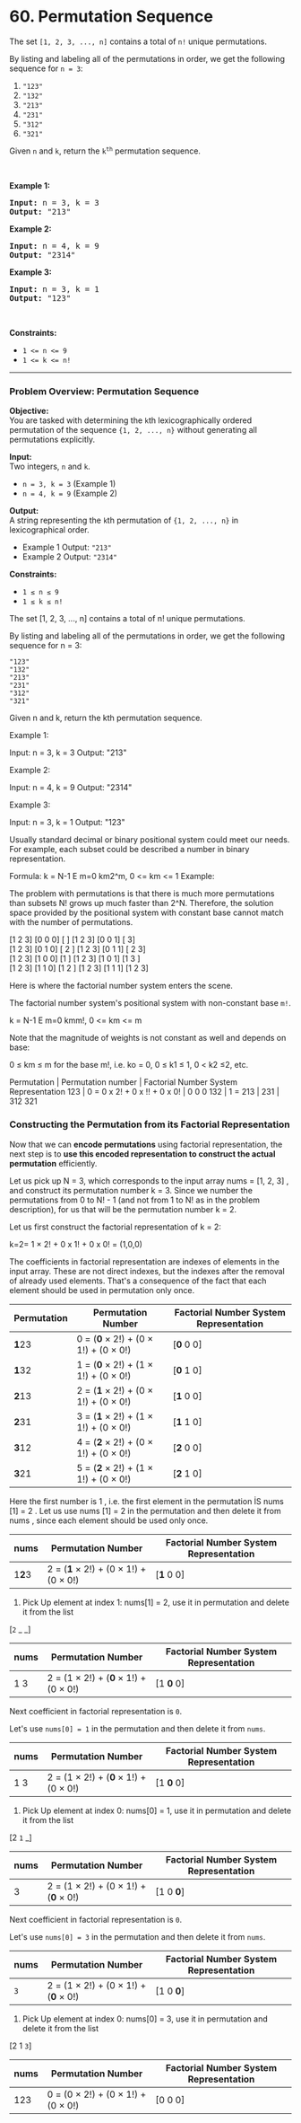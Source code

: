 # 60. Permutation Sequence

<p>The set <code>[1, 2, 3, ...,&nbsp;n]</code> contains a total of <code>n!</code> unique permutations.</p>

<p>By listing and labeling all of the permutations in order, we get the following sequence for <code>n = 3</code>:</p>

<ol>
	<li><code>"123"</code></li>
	<li><code>"132"</code></li>
	<li><code>"213"</code></li>
	<li><code>"231"</code></li>
	<li><code>"312"</code></li>
	<li><code>"321"</code></li>
</ol>

<p>Given <code>n</code> and <code>k</code>, return the <code>k<sup>th</sup></code> permutation sequence.</p>

<p>&nbsp;</p>
<p><strong class="example">Example 1:</strong></p>
<pre><strong>Input:</strong> n = 3, k = 3
<strong>Output:</strong> "213"
</pre><p><strong class="example">Example 2:</strong></p>
<pre><strong>Input:</strong> n = 4, k = 9
<strong>Output:</strong> "2314"
</pre><p><strong class="example">Example 3:</strong></p>
<pre><strong>Input:</strong> n = 3, k = 1
<strong>Output:</strong> "123"
</pre>
<p>&nbsp;</p>
<p><strong>Constraints:</strong></p>

<ul>
	<li><code>1 &lt;= n &lt;= 9</code></li>
	<li><code>1 &lt;= k &lt;= n!</code></li>
</ul>


---

### Problem Overview: Permutation Sequence

**Objective:**  
You are tasked with determining the `k`th lexicographically ordered permutation of the sequence `{1, 2, ..., n}` without generating all permutations explicitly.

**Input:**  
   Two integers, `n` and `k`.  
   - `n = 3, k = 3` (Example 1)  
   - `n = 4, k = 9` (Example 2)  

**Output:**  
   A string representing the `k`th permutation of `{1, 2, ..., n}` in lexicographical order.  
   - Example 1 Output: `"213"`  
   - Example 2 Output: `"2314"`  

**Constraints:**  
   - `1 ≤ n ≤ 9`  
   - `1 ≤ k ≤ n!`  

The set [1, 2, 3, ..., n] contains a total of n! unique permutations.

By listing and labeling all of the permutations in order, we get the following sequence for n = 3:

    "123"
    "132"
    "213"
    "231"
    "312"
    "321"

Given n and k, return the kth permutation sequence.

Example 1:

Input: n = 3, k = 3
Output: "213"

Example 2:

Input: n = 4, k = 9
Output: "2314"

Example 3:

Input: n = 3, k = 1
Output: "123"

Usually standard decimal or binary positional system could meet our needs.
For example, each subset could be described a number in binary representation.

Formula: 
k = N-1 E m=0 km2^m, 0 <= km <= 1
Example: 

The problem with permutations is that there is much more permutations than subsets N! grows up much faster than 2^N. Therefore, the solution space provided by the positional system with constant base cannot match with the number of permutations.

[1 2 3]   [0 0 0]   [     ]     [1 2 3]   [0 0 1]   [    3]  
[1 2 3]   [0 1 0]   [  2  ]     [1 2 3]   [0 1 1]   [  2 3]  
[1 2 3]   [1 0 0]   [1    ]     [1 2 3]   [1 0 1]   [1  3 ]  
[1 2 3]   [1 1 0]   [1 2  ]     [1 2 3]   [1 1 1]   [1 2 3]  


Here is where the factorial number system enters the scene.

The factorial number system's positional system with non-constant base `m!`.

k = N-1 E m=0 kmm!, 0 <= km <= m

Note that the magnitude of weights is not constant as well and depends on base: 

0 ≤ km ≤ m for the base m!, i.e. ko = 0, 0 ≤ k1 ≤ 1,
0 < k2 ≤2, etc.

Permutation | Permutation number | Factorial Number System Representation
123 | 0 = 0 x 2! + 0 x !! + 0 x 0! | 0 0 0
132 | 1 =
213 | 
231 |
312
321


### Constructing the Permutation from its Factorial Representation

Now that we can **encode permutations** using factorial representation, the next step is to **use this encoded representation to construct the actual permutation** efficiently.

Let us pick up N = 3, which corresponds to the input array nums = [1, 2, 3] , and
construct its permutation number k = 3.
Since we number the permutations from 0 to N! - 1
(and not from 1 to N! as in the problem description), for us that
will be the permutation number k = 2.

Let us first construct the factorial representation of k = 2:

k=2= 1 × 2! + 0 x 1! + 0 x 0! = (1,0,0)

The coefficients in factorial representation
are indexes of elements in the input array.
These are not direct indexes, but the indexes after the removal of already used elements.
That's a consequence of the fact that each element
should be used in permutation only once.

| Permutation | Permutation Number | Factorial Number System Representation |
|------------|--------------------|----------------------------------------|
| **1**23        | 0 = (**0** × 2!) + (0 × 1!) + (0 × 0!) | [**0** 0 0] |
| **1**32        | 1 = (**0** × 2!) + (1 × 1!) + (0 × 0!) | [**0** 1 0] |
| **2**13        | 2 = (**1** × 2!) + (0 × 1!) + (0 × 0!) | [**1** 0 0] |
| **2**31        | 3 = (**1** × 2!) + (1 × 1!) + (0 × 0!) | [**1** 1 0] |
| **3**12        | 4 = (**2** × 2!) + (0 × 1!) + (0 × 0!) | [**2** 0 0] |
| **3**21        | 5 = (**2** × 2!) + (1 × 1!) + (0 × 0!) | [**2** 1 0] |

Here the first number is 1 , i.e. the first element in the permutation
İS nums [1] = 2 . Let us use nums [1] = 2 in the permutation and then delete it
from nums , since each element should be used only once.

| nums | Permutation Number | Factorial Number System Representation |
|------------|--------------------|----------------------------------------|
| 1**2**3        | 2 = (**1** × 2!) + (0 × 1!) + (0 × 0!) | [**1** 0 0] |

1. Pick Up element at index 1: nums[1] = 2, use it in permutation and delete it from the list

[`2` _ _]

| nums | Permutation Number | Factorial Number System Representation |
|------------|--------------------|----------------------------------------|
| 1 3        | 2 = (1 × 2!) + (**0** × 1!) + (0 × 0!) | [1 **0** 0] |

Next coefficient in factorial representation is `0`.

Let's use `nums[0] = 1` in the permutation and then delete it from `nums`.

| nums | Permutation Number | Factorial Number System Representation |
|------------|--------------------|----------------------------------------|
| 1 3        | 2 = (1 × 2!) + (**0** × 1!) + (0 × 0!) | [1 **0** 0] |

1. Pick Up element at index 0: nums[0] = 1, use it in permutation and delete it from the list

[2 `1` _]

| nums | Permutation Number | Factorial Number System Representation |
|------------|--------------------|----------------------------------------|
| 3        | 2 = (1 × 2!) + (0 × 1!) + (**0** × 0!) | [1 0 **0**] |

Next coefficient in factorial representation is `0`.

Let's use `nums[0] = 3` in the permutation and then delete it from `nums`.

| nums | Permutation Number | Factorial Number System Representation |
|------------|--------------------|----------------------------------------|
| `3`        | 2 = (1 × 2!) + (0 × 1!) + (**0** × 0!) | [1 0 **0**] |

1. Pick Up element at index 0: nums[0] = 3, use it in permutation and delete it from the list

[2 1 `3`]


| nums | Permutation Number | Factorial Number System Representation |
|------------|--------------------|----------------------------------------|
| 123        | 0 = (0 × 2!) + (0 × 1!) + (0 × 0!) | [0 0 0] |